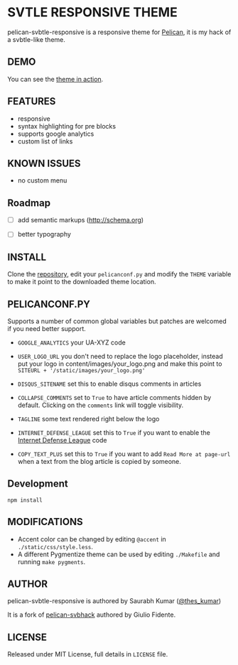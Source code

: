 # SVTLE RESPONSIVE THEME

pelican-svbtle-responsive is a responsive theme for [Pelican](http://getpelican.com), it is my hack of a svbtle-like theme.

## DEMO

You can see the [theme in action](http://saurabh-kumar.com/blog/).

## FEATURES

- responsive
- syntax highlighting for pre blocks
- supports google analytics
- custom list of links

## KNOWN ISSUES

- no custom menu

## Roadmap
- [ ] add semantic markups (http://schema.org)
- [ ] better typography


## INSTALL

Clone the [repository](https://github.com/theskumar/pelican-svbtle-responsive), edit your `pelicanconf.py` and modify the `THEME` variable to make it point to the downloaded theme location.

## PELICANCONF.PY

Supports a number of common global variables but patches are welcomed if you need better support.

- `GOOGLE_ANALYTICS` your UA-XYZ code

- `USER_LOGO_URL` you don't need to replace the logo placeholder, instead put your logo in content/images/your_logo.png and make this point to `SITEURL + '/static/images/your_logo.png'`

- `DISQUS_SITENAME` set this to enable disqus comments in articles

- `COLLAPSE_COMMENTS` set to `True` to have article comments hidden by default. Clicking on the `comments` link will toggle visibility.

- `TAGLINE` some text rendered right below the logo

- `INTERNET_DEFENSE_LEAGUE` set this to `True` if you want to enable the [Internet Defense League](http://internetdefenseleague.org) code

- `COPY_TEXT_PLUS` set this to `True` if you want to add `Read More at page-url` when a text from the blog article is copied by someone.


## Development 

    npm install



## MODIFICATIONS

- Accent color can be changed by editing `@accent` in `./static/css/style.less`.
- A different Pygmentize theme can be used by editing `./Makefile` and running `make pygments`.

## AUTHOR

pelican-svbtle-responsive is authored by Saurabh Kumar ([@thes_kumar](http://saurabh-kumar.com))

It is a fork of [pelican-svbhack](https://github.com/giulivo/pelican-svbhack) authored by Giulio Fidente.

## LICENSE

Released under MIT License, full details in `LICENSE` file.
